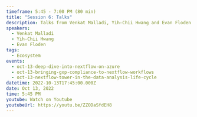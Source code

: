```yaml
---
timeframe: 5:45 - 7:00 PM (80 min)
title: "Session 6: Talks"
description: Talks from Venkat Malladi, Yih-Chii Hwang and Evan Floden.
speakers:
  - Venkat Malladi
  - Yih-Chii Hwang
  - Evan Floden
tags:
  - Ecosystem
events:
  - oct-13-deep-dive-into-nextflow-on-azure
  - oct-13-bringing-gxp-compliance-to-nextflow-workflows
  - oct-13-nextflow-tower-in-the-data-analysis-life-cycle
datetime: 2022-10-13T17:45:00.000Z
date: Oct 13, 2022
time: 5:45 PM
youtube: Watch on Youtube
youtubeUrl: https://youtu.be/ZZODaSfdEH8
---
```

